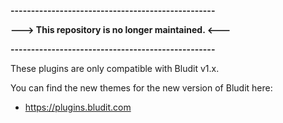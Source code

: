 **--------------------------------------------------**

**---> This repository is no longer maintained. <---**

**--------------------------------------------------**

These plugins are only compatible with Bludit v1.x.

You can find the new themes for the new version of Bludit here:
- https://plugins.bludit.com
